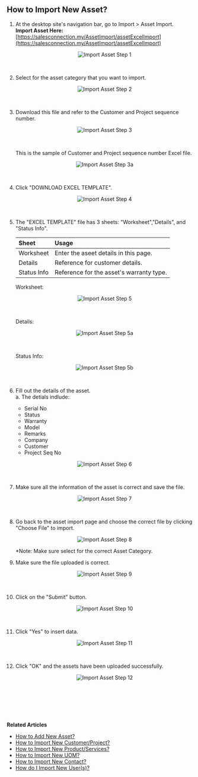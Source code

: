 ## How to Import New Asset?

1. At the desktop site's navigation bar, go to Import > Asset Import.<br>
   **Import Asset Here:** [https://salesconnection.my/AssetImport/assetExcelImport](https://salesconnection.my/AssetImport/assetExcelImport)

   <p align="center">
     <img src="img/Import_Asset_Step_1.png" alt="Import Asset Step 1">
   </p><br>

2. Select for the asset category that you want to import.

   <p align="center">
     <img src="img/Import_Asset_Step_2.png" alt="Import Asset Step 2">
   </p><br>

3. Download this file and refer to the Customer and Project sequence number.

   <p align="center">
     <img src="img/Import_Asset_Step_3.png" alt="Import Asset Step 3">
   </p><br>

   This is the sample of Customer and Project sequence number Excel file.<br>

   <p align="center">
     <img src="img/Import_Asset_Step_3a.png" alt="Import Asset Step 3a">
   </p><br>

4. Click "DOWNLOAD EXCEL TEMPLATE".

   <p align="center">
     <img src="img/Import_Asset_Step_4.png" alt="Import Asset Step 4">
   </p><br>

5. The "EXCEL TEMPLATE" file has 3 sheets: "Worksheet","Details", and "Status Info".<br>

   | Sheet | Usage |
   | :----- | :-------- |
   | Worksheet | Enter the aseet details in this page. |
   | Details | Reference for customer details. |
   | Status Info | Reference for the asset's warranty type. |

   Worksheet: 
   <p align="center">
     <img src="img/Import_Asset_Step_5.png" alt="Import Asset Step 5">
   </p><br>

   Details:
   <p align="center">
     <img src="img/Import_Asset_Step_5a.png" alt="Import Asset Step 5a">
   </p><br>

   Status Info:
   <p align="center">
     <img src="img/Import_Asset_Step_5b.png" alt="Import Asset Step 5b">
   </p><br>

6. Fill out the details of the asset.<br>
   a. The detials indlude:<br>
      - Serial No<br>
      - Status<br>
      - Warranty<br>
      - Model<br>
      - Remarks<br>
      - Company<br>
      - Customer<br>
      - Project Seq No<br>

   <p align="center">
     <img src="img/Import_Asset_Step_6.png" alt="Import Asset Step 6">
   </p><br>

7. Make sure all the information of the asset is correct and save the file.

   <p align="center">
     <img src="img/Import_Asset_Step_7.png" alt="Import Asset Step 7">
   </p><br>

8. Go back to the asset import page and choose the correct file by clicking "Choose File" to import.<br>

   <p align="center">
     <img src="img/Import_Asset_Step_8.png" alt="Import Asset Step 8">
   </p>

   *Note: Make sure select for the correct Asset Category.<br>

9. Make sure the file uploaded is correct.

   <p align="center">
     <img src="img/Import_Asset_Step_9.png" alt="Import Asset Step 9">
   </p><br>

10. Click on the "Submit" button.

    <p align="center">
      <img src="img/Import_Asset_Step_10.png" alt="Import Asset Step 10">
    </p><br>

11. Click "Yes" to insert data.

    <p align="center">
     <img src="img/Import_Asset_Step_11.png" alt="Import Asset Step 11">
    </p><br>

12. Click "OK" and the assets have been uploaded successfully.

    <p align="center">
      <img src="img/Import_Asset_Step_12.png" alt="Import Asset Step 12">
    </p><br>
<br><br><br>

**Related Articles**<br>
- [How to Add New Asset?](How_to_Add_New_Asset.md)
- [How to Import New Customer/Project?](Import_Customer_Project.md)
- [How to Import New Product/Services?](Import_Product_Services.md)
- [How to Import New UOM?](Import_UOM.md)
- [How to Import New Contact?](Import_Contact.md)
- [How do I Import New User(s)?](Import_User.md)
